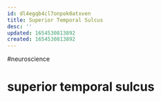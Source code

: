 ```yaml
---
id: dl4egqb4cl7onpok0atxven
title: Superior Temporal Sulcus
desc: ''
updated: 1654530813892
created: 1654530813892
---
```

#neuroscience
# superior temporal sulcus
